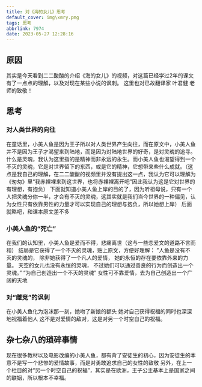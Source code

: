 ```yaml
---
title: 对《海的女儿》思考
default_cover: img\xmry.pmg
tags: 思考
abbrlink: 7974
date: 2023-05-27 12:28:16
---
```

## 原因
其实是今天看到二二酸酸的介绍《海的女儿》的视频，对这篇已经学过2年的课文有了一点点的理解，以及对现在某些小说的讽刺。
这里也对已故翻译家 叶君健 老师的致敬！
## 思考
### 对人类世界的向往
在童话里，小美人鱼是因为王子所以对人类世界产生向往，而在原文中，小美人鱼并不是因为王子才渴望来到陆地，而是因为对陆地世界的好奇，是对灵魂的追寻。
什么是灵魂，我认为这里指的是精神而非永远的永生。而小美人鱼也渴望得到一个不灭的灵魂，它是对世界留下的东西，或是它的精神，它想带来些什么成就。（这点是我自己的理解，在二二酸酸的视频里并没有提出这一点，我认为它可以理解为《匆匆》里“我赤裸裸来到这世界，也将赤裸裸离开吧”因此我认为这是它对世界的有理想，有抱负）
下面就知道小美人鱼上岸的目的了，因为听祖母说，只有一个人把灵魂分你一半，才会有不灭的灵魂，这其实就是我们当今世界的一种偏见，认为女性只有依靠男性的力量才可以实现自己的理想与抱负，所以她想上岸）
后面就略吧，和课本原文差不多
### 小美人鱼的“死亡”
在我们的认知里，小美人鱼是爱而不得，悲痛离世（这与一些恋爱文的道路不言而和）
结局是它获得了一个不灭的灵魂，贴上原文，方便好理解：
”人鱼是没有不灭的灵魂的，
除非她获得了一个凡人的爱情，
她的永恒的存在要依靠外来的力量。
天空的女儿也没有永恒的灵魂，
不过她们可以通过善良的行为而创造出一个灵魂。”
“为自己创造出一个不灭的灵魂”
女性可不靠爱情，去为自己创造出一个广阔的天地
### 对“雌竞”的讽刺
在小美人鱼化为泡沫那一刻，她吻了新娘的额头
她对自己获得祝福的同时也深深地祝福着他人
这不是对爱情的敌对，这是对另一个时空自己的祝福。
## 杂七杂八的琐碎事情
现在很多教材以及电影改编的小美人鱼，都有背了安徒生的初心，因为安徒生的本意不是写一个悲惨的爱情故事，而是对勇敢追求自己的女性的致敬
另外，在上一个栏目的对“另一个时空自己的祝福”，其实是在欧洲，王子公主基本上是国家之间的联姻，所以根本不幸福。